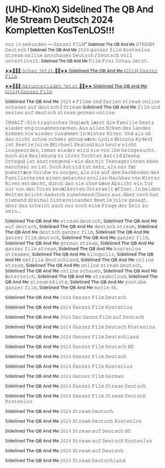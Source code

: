 # (𝖴𝖧𝖣-𝖪𝗂𝗇𝗈𝖷) 𝖲𝗂𝖽𝖾𝗅𝗂𝗇𝖾𝖽 𝖳𝗁𝖾 𝖰𝖡 𝖠𝗇𝖽 𝖬𝖾 𝖲𝗍𝗋𝖾𝖺𝗆 𝖣𝖾𝗎𝗍𝗌𝖼𝗁 𝟤𝟢𝟤𝟦 𝖪𝗈𝗆𝗉𝗅𝖾𝗍𝗍𝖾𝗇 𝖪𝗈𝗌𝖳𝖾𝗇𝖫𝖮𝖲!!!

𝚟𝚘𝚛 𝟷𝟶 𝚜𝚎𝚔𝚞𝚗𝚍𝚎𝚗 — 𝙶𝚊𝚗𝚣𝚎𝚛 𝙵𝙸𝙻𝙼" 𝖲𝗂𝖽𝖾𝗅𝗂𝗇𝖾𝖽 𝖳𝗁𝖾 𝖰𝖡 𝖠𝗇𝖽 𝖬𝖾 𝚂𝚃𝚁𝙴𝙰𝙼 𝙳𝚎𝚞𝚝𝚜𝚌𝚑 ! 𝖲𝗂𝖽𝖾𝗅𝗂𝗇𝖾𝖽 𝖳𝗁𝖾 𝖰𝖡 𝖠𝗇𝖽 𝖬𝖾 𝟸𝟶𝟸𝟺 𝚐𝚊𝚗𝚣𝚎𝚛 𝚏𝚒𝚕𝚖 𝙺𝚘𝚜𝚝𝚎𝚗𝚕𝚘𝚜 𝚜𝚝𝚛𝚎𝚊𝚖 𝚘𝚗𝚕𝚒𝚗𝚎 𝚊𝚗𝚜𝚌𝚑𝚊𝚞𝚎𝚗 𝙳𝚎𝚞𝚝𝚜𝚌𝚑 / 𝙳𝚎𝚞𝚝𝚜𝚌𝚑 𝚟𝚘𝚕𝚕 𝚞𝚗𝚝𝚎𝚛𝚝𝚒𝚝𝚎𝚕𝚝. 𝖲𝗂𝖽𝖾𝗅𝗂𝗇𝖾𝖽 𝖳𝗁𝖾 𝖰𝖡 𝖠𝗇𝖽 𝖬𝖾 𝙵𝚒𝚕𝚖 𝙵𝚛𝚎𝚒 𝚂𝚌𝚑𝚊𝚞 𝙹𝚎𝚝𝚣𝚝.

[➤➤🔴✅📱 𝚂𝚌𝚑𝚊𝚞 𝚓𝚎𝚝𝚣𝚝 🔴✅➤➤ 𝖲𝗂𝖽𝖾𝗅𝗂𝗇𝖾𝖽 𝖳𝗁𝖾 𝖰𝖡 𝖠𝗇𝖽 𝖬𝖾 (𝟸𝟶𝟸𝟺) 𝙶𝚊𝚗𝚣𝚎𝚛 𝙵𝚒𝚕𝚖](https://t.co/nBcvlR2nig)

[➤➤🔴✅📱 𝙷𝚎𝚛𝚞𝚗𝚝𝚎𝚛𝚕𝚊𝚍𝚎𝚗 𝚓𝚎𝚝𝚣𝚝 🔴✅➤➤ 𝖲𝗂𝖽𝖾𝗅𝗂𝗇𝖾𝖽 𝖳𝗁𝖾 𝖰𝖡 𝖠𝗇𝖽 𝖬𝖾 (𝟸𝟶𝟸𝟺) 𝙶𝚊𝚗𝚣𝚎𝚛 𝙵𝚒𝚕𝚖](https://t.co/nBcvlR2nig)

𝖲𝗂𝖽𝖾𝗅𝗂𝗇𝖾𝖽 𝖳𝗁𝖾 𝖰𝖡 𝖠𝗇𝖽 𝖬𝖾 𝟸𝟶𝟸𝟺 » 𝙵𝚒𝚕𝚖𝚎 𝚞𝚗𝚍 𝚂𝚎𝚛𝚒𝚎𝚗 𝚜𝚝𝚛𝚎𝚊𝚖 𝚘𝚗𝚕𝚒𝚗𝚎 𝚜𝚌𝚑𝚊𝚞𝚎𝚗 𝚊𝚞𝚏 𝚍𝚎𝚞𝚝𝚜𝚌𝚑 | 𝚂𝚝𝚛𝚎𝚊𝚖 𝖲𝗂𝖽𝖾𝗅𝗂𝗇𝖾𝖽 𝖳𝗁𝖾 𝖰𝖡 𝖠𝗇𝖽 𝖬𝖾 𝚏𝚒𝚕𝚖 𝚞𝚗𝚍 𝚜𝚎𝚛𝚒𝚎𝚗 𝚊𝚞𝚏 𝚍𝚎𝚞𝚝𝚜𝚌𝚑 𝚜𝚝𝚛𝚎𝚊𝚖 𝚐𝚎𝚛𝚖𝚊𝚗 𝚘𝚗𝚕𝚒𝚗𝚎.

𝙸𝙽𝙷𝙰𝙻𝚃 : 𝙴𝚒𝚗 𝚝𝚛𝚊𝚐𝚒𝚜𝚌𝚑𝚎𝚜 𝚄𝚗𝚐𝚕𝗎̈𝚌𝚔 𝚕𝖺̈𝚜𝚜𝚝 𝚍𝚒𝚎 𝙵𝚊𝚖𝚒𝚕𝚒𝚎 𝙳𝚎𝚎𝚝𝚣 𝚠𝚒𝚎𝚍𝚎𝚛 𝚎𝚗𝚐 𝚣𝚞𝚜𝚊𝚖𝚖𝚎𝚗𝚛𝗎̈𝚌𝚔𝚎𝚗. 𝙰𝚞𝚜 𝚊𝚕𝚕𝚎𝚗 𝙴𝚌𝚔𝚎𝚗 𝚍𝚎𝚜 𝙻𝚊𝚗𝚍𝚎𝚜 𝚔𝚘𝚖𝚖𝚎𝚗 𝚜𝚒𝚎 𝚠𝚒𝚎𝚍𝚎𝚛 𝚣𝚞𝚜𝚊𝚖𝚖𝚎𝚗 𝚒𝚗 𝚆𝚒𝚗𝚝𝚎𝚛 𝚁𝚒𝚟𝚎𝚛. 𝚄𝚗𝚍 𝚊𝚕𝚜 𝚘𝚋 𝚍𝚊𝚜 𝚗𝚒𝚌𝚑𝚝 𝚜𝚌𝚑𝚘𝚗 𝚜𝚌𝚑𝚠𝚎𝚛 𝚐𝚎𝚗𝚞𝚐 𝚠𝖺̈𝚛𝚎: 𝙻𝚢𝚍𝚒𝚊 (𝚆𝚒𝚗𝚘𝚗𝚊 𝚁𝚢𝚍𝚎𝚛) 𝚒𝚜𝚝 𝙱𝚎𝚎𝚝𝚕𝚎𝚓𝚞𝚒𝚌𝚎 (𝙼𝚒𝚌𝚑𝚊𝚎𝚕 𝙺𝚎𝚊𝚝𝚘𝚗) 𝚋𝚒𝚜 𝚑𝚎𝚞𝚝𝚎 𝚗𝚒𝚌𝚑𝚝 𝚕𝚘𝚜𝚐𝚎𝚠𝚘𝚛𝚍𝚎𝚗, 𝚒𝚖𝚖𝚎𝚛 𝚠𝚒𝚎𝚍𝚎𝚛 𝚠𝚒𝚛𝚍 𝚜𝚒𝚎 𝚟𝚘𝚗 𝚒𝚑𝚖 𝚑𝚎𝚒𝚖𝚐𝚎𝚜𝚞𝚌𝚑𝚝. 𝙰𝚞𝚌𝚑 𝚍𝚒𝚎 𝙱𝚎𝚣𝚒𝚎𝚑𝚞𝚗𝚐 𝚣𝚞 𝚒𝚑𝚛𝚎𝚛 𝚃𝚘𝚌𝚑𝚝𝚎𝚛 𝙰𝚜𝚝𝚛𝚒𝚍 (𝙹𝚎𝚗𝚗𝚊 𝙾𝚛𝚝𝚎𝚐𝚊) 𝚒𝚜𝚝 𝚊𝚗𝚜𝚝𝚛𝚎𝚗𝚐𝚎𝚗𝚍 – 𝚠𝚒𝚎 𝚍𝚊𝚜 𝚖𝚒𝚝 𝚃𝚎𝚎𝚗𝚊𝚐𝚎𝚛𝚒𝚗𝚗𝚎𝚗 𝚎𝚋𝚎𝚗 𝚖𝚊𝚗𝚌𝚑𝚖𝚊𝚕 𝚜𝚘 𝚒𝚜𝚝. 𝙳𝚘𝚌𝚑 𝙰𝚜𝚝𝚛𝚒𝚍 𝚝𝚞𝚝 𝚖𝚎𝚑𝚛, 𝚊𝚕𝚜 𝚗𝚞𝚛 𝚏𝗎̈𝚛 𝚙𝚞𝚋𝚎𝚛𝚝𝖺̈𝚛𝚎 𝚄𝚗𝚛𝚞𝚑𝚎 𝚣𝚞 𝚜𝚘𝚛𝚐𝚎𝚗, 𝚊𝚕𝚜 𝚜𝚒𝚎 𝚊𝚞𝚏 𝚍𝚎𝚖 𝙳𝚊𝚌𝚑𝚋𝚘𝚍𝚎𝚗 𝚍𝚎𝚜 𝙵𝚊𝚖𝚒𝚕𝚒𝚎𝚗𝚑𝚎𝚒𝚖𝚜 𝚎𝚒𝚗𝚎𝚗 𝚐𝚎𝚑𝚎𝚒𝚖𝚗𝚒𝚜𝚟𝚘𝚕𝚕𝚎𝚗 𝙽𝚊𝚌𝚑𝚋𝚊𝚞 𝚟𝚘𝚗 𝚆𝚒𝚗𝚝𝚎𝚛 𝚁𝚒𝚟𝚎𝚛 𝚎𝚗𝚝𝚍𝚎𝚌𝚔𝚝, 𝚍𝚞𝚛𝚌𝚑 𝚍𝚊𝚜 𝚜𝚒𝚎 𝚘𝚑𝚗𝚎 𝚋𝗈̈𝚜𝚎 𝙰𝚋𝚜𝚒𝚌𝚑𝚝 𝚎𝚒𝚗 𝚃𝚘𝚛 𝚣𝚞𝚛 𝚟𝚘𝚗 𝚍𝚎𝚗 𝚃𝚘𝚝𝚎𝚗 𝚋𝚎𝚟𝗈̈𝚕𝚔𝚎𝚛𝚝𝚎𝚗 𝚄𝚗𝚝𝚎𝚛𝚠𝚎𝚕𝚝 𝗈̈𝚏𝚏𝚗𝚎𝚝. 𝙸𝚗 𝚋𝚎𝚒𝚍𝚎𝚗 𝚆𝚎𝚕𝚝𝚎𝚗 𝚋𝚛𝚒𝚌𝚑𝚝 𝚍𝚊𝚍𝚞𝚛𝚌𝚑 𝚣𝚞𝚗𝚎𝚑𝚖𝚎𝚗𝚍 𝙲𝚑𝚊𝚘𝚜 𝚊𝚞𝚜. 𝙰𝚋𝚎𝚛 𝚗𝚘𝚌𝚑 𝚑𝚊𝚝 𝚗𝚒𝚎𝚖𝚊𝚗𝚍 𝚍𝚛𝚎𝚒𝚖𝚊𝚕 𝚑𝚒𝚗𝚝𝚎𝚛𝚎𝚒𝚗𝚊𝚗𝚍𝚎𝚛 𝙱𝚎𝚎𝚝𝚕𝚎𝚓𝚞𝚒𝚌𝚎 𝚐𝚎𝚜𝚊𝚐𝚝. 𝙰𝚋𝚎𝚛 𝚍𝚊𝚜 𝚜𝚌𝚑𝚎𝚒𝚗𝚝 𝚊𝚞𝚌𝚑 𝚗𝚞𝚛 𝚗𝚘𝚌𝚑 𝚎𝚒𝚗𝚎 𝙵𝚛𝚊𝚐𝚎 𝚍𝚎𝚛 𝚉𝚎𝚒𝚝 𝚣𝚞 𝚜𝚎𝚒𝚗…

𝖲𝗂𝖽𝖾𝗅𝗂𝗇𝖾𝖽 𝖳𝗁𝖾 𝖰𝖡 𝖠𝗇𝖽 𝖬𝖾 𝚜𝚝𝚛𝚎𝚊𝚖 𝚍𝚎𝚞𝚝𝚜𝚌𝚑, 𝖲𝗂𝖽𝖾𝗅𝗂𝗇𝖾𝖽 𝖳𝗁𝖾 𝖰𝖡 𝖠𝗇𝖽 𝖬𝖾 𝚊𝚞𝚏 𝚍𝚎𝚞𝚝𝚜𝚌𝚑, 𝖲𝗂𝖽𝖾𝗅𝗂𝗇𝖾𝖽 𝖳𝗁𝖾 𝖰𝖡 𝖠𝗇𝖽 𝖬𝖾 𝚍𝚎𝚞𝚝𝚜𝚌𝚑 𝚜𝚝𝚛𝚎𝚊𝚖, 𝖲𝗂𝖽𝖾𝗅𝗂𝗇𝖾𝖽 𝖳𝗁𝖾 𝖰𝖡 𝖠𝗇𝖽 𝖬𝖾 𝚍𝚎𝚞𝚝𝚜𝚌𝚑 𝚐𝚊𝚗𝚣𝚎𝚛 𝚏𝚒𝚕𝚖, 𝖲𝗂𝖽𝖾𝗅𝗂𝗇𝖾𝖽 𝖳𝗁𝖾 𝖰𝖡 𝖠𝗇𝖽 𝖬𝖾 𝚐𝚊𝚗𝚣𝚎𝚛 𝚏𝚒𝚕𝚖 𝚍𝚎𝚞𝚝𝚜𝚌𝚑, 𝖲𝗂𝖽𝖾𝗅𝗂𝗇𝖾𝖽 𝖳𝗁𝖾 𝖰𝖡 𝖠𝗇𝖽 𝖬𝖾 𝚐𝚊𝚗𝚣𝚎𝚛 𝚏𝚒𝚕𝚖, 𝖲𝗂𝖽𝖾𝗅𝗂𝗇𝖾𝖽 𝖳𝗁𝖾 𝖰𝖡 𝖠𝗇𝖽 𝖬𝖾 𝚐𝚎𝚛𝚖𝚊𝚗 𝚜𝚝𝚛𝚎𝚊𝚖, 𝖲𝗂𝖽𝖾𝗅𝗂𝗇𝖾𝖽 𝖳𝗁𝖾 𝖰𝖡 𝖠𝗇𝖽 𝖬𝖾 𝚐𝚊𝚗𝚣𝚎𝚛 𝚏𝚒𝚕𝚖 𝚜𝚝𝚛𝚎𝚊𝚖, 𝖲𝗂𝖽𝖾𝗅𝗂𝗇𝖾𝖽 𝖳𝗁𝖾 𝖰𝖡 𝖠𝗇𝖽 𝖬𝖾 𝚔𝚘𝚜𝚝𝚎𝚗𝚕𝚘𝚜 𝚜𝚝𝚛𝚎𝚊𝚖𝚎𝚗, 𝖲𝗂𝖽𝖾𝗅𝗂𝗇𝖾𝖽 𝖳𝗁𝖾 𝖰𝖡 𝖠𝗇𝖽 𝖬𝖾 𝚔𝚒𝚗𝚘𝚙𝚘𝚕𝚒𝚜, 𝖲𝗂𝖽𝖾𝗅𝗂𝗇𝖾𝖽 𝖳𝗁𝖾 𝖰𝖡 𝖠𝗇𝖽 𝖬𝖾 𝚗𝚎𝚝𝚏𝚕𝚒𝚡 𝚍𝚎𝚞𝚝𝚜𝚌𝚑𝚕𝚊𝚗𝚍, 𝖲𝗂𝖽𝖾𝗅𝗂𝗇𝖾𝖽 𝖳𝗁𝖾 𝖰𝖡 𝖠𝗇𝖽 𝖬𝖾 𝚘𝚗𝚕𝚒𝚗𝚎 𝚜𝚝𝚛𝚎𝚊𝚖, 𝖲𝗂𝖽𝖾𝗅𝗂𝗇𝖾𝖽 𝖳𝗁𝖾 𝖰𝖡 𝖠𝗇𝖽 𝖬𝖾 𝚘𝚗𝚕𝚒𝚗𝚎 𝚜𝚝𝚛𝚎𝚊𝚖 𝚍𝚎𝚞𝚝𝚜𝚌𝚑, 𝖲𝗂𝖽𝖾𝗅𝗂𝗇𝖾𝖽 𝖳𝗁𝖾 𝖰𝖡 𝖠𝗇𝖽 𝖬𝖾 𝚘𝚗𝚕𝚒𝚗𝚎 𝚜𝚌𝚑𝚊𝚞𝚎𝚗, 𝖲𝗂𝖽𝖾𝗅𝗂𝗇𝖾𝖽 𝖳𝗁𝖾 𝖰𝖡 𝖠𝗇𝖽 𝖬𝖾 𝗈̈𝚜𝚝𝚎𝚛𝚛𝚎𝚒𝚌𝚑, 𝖲𝗂𝖽𝖾𝗅𝗂𝗇𝖾𝖽 𝖳𝗁𝖾 𝖰𝖡 𝖠𝗇𝖽 𝖬𝖾 𝚜𝚝𝚛𝚎𝚊𝚖𝚌𝚕𝚘𝚞𝚍, 𝖲𝗂𝖽𝖾𝗅𝗂𝗇𝖾𝖽 𝖳𝗁𝖾 𝖰𝖡 𝖠𝗇𝖽 𝖬𝖾 𝚜𝚝𝚛𝚎𝚊𝚖 𝚔𝚔𝚒𝚜𝚝𝚎, 𝖲𝗂𝖽𝖾𝗅𝗂𝗇𝖾𝖽 𝖳𝗁𝖾 𝖰𝖡 𝖠𝗇𝖽 𝖬𝖾 𝚢𝚘𝚞𝚝𝚞𝚋𝚎 𝚐𝚊𝚗𝚣𝚎𝚛 𝚏𝚒𝚕𝚖, 𝖲𝗂𝖽𝖾𝗅𝗂𝗇𝖾𝖽 𝖳𝗁𝖾 𝖰𝖡 𝖠𝗇𝖽 𝖬𝖾 𝚖𝚘𝚟𝚒𝚎 𝟺𝚔.

𝖲𝗂𝖽𝖾𝗅𝗂𝗇𝖾𝖽 𝖳𝗁𝖾 𝖰𝖡 𝖠𝗇𝖽 𝖬𝖾 𝟸𝟶𝟸𝟺 𝙶𝚊𝚗𝚣𝚎𝚛 𝙵𝚒𝚕𝚖 𝙳𝚎𝚞𝚝𝚜𝚌𝚑

𝖲𝗂𝖽𝖾𝗅𝗂𝗇𝖾𝖽 𝖳𝗁𝖾 𝖰𝖡 𝖠𝗇𝖽 𝖬𝖾 𝟸𝟶𝟸𝟺 𝙶𝚊𝚗𝚣𝚎𝚛 𝙵𝚒𝚕𝚖 𝙺𝚘𝚜𝚝𝚎𝚗𝚕𝚘𝚜

𝖲𝗂𝖽𝖾𝗅𝗂𝗇𝖾𝖽 𝖳𝗁𝖾 𝖰𝖡 𝖠𝗇𝖽 𝖬𝖾 𝟸𝟶𝟸𝟺 𝙳𝚎𝚛 𝙶𝚊𝚗𝚣𝚎 𝙵𝚒𝚕𝚖 𝚊𝚞𝚏 𝙳𝚎𝚞𝚝𝚜𝚌𝚑

𝖲𝗂𝖽𝖾𝗅𝗂𝗇𝖾𝖽 𝖳𝗁𝖾 𝖰𝖡 𝖠𝗇𝖽 𝖬𝖾 𝟸𝟶𝟸𝟺 𝙶𝚊𝚗𝚣𝚎𝚛 𝙵𝚒𝚕𝚖 𝙳𝚎𝚞𝚝𝚜𝚌𝚑 𝙺𝚘𝚜𝚝𝚎𝚗𝚕𝚘𝚜

𝖲𝗂𝖽𝖾𝗅𝗂𝗇𝖾𝖽 𝖳𝗁𝖾 𝖰𝖡 𝖠𝗇𝖽 𝖬𝖾 𝟸𝟶𝟸𝟺 𝙶𝚊𝚗𝚣𝚎𝚛 𝙵𝚒𝚕𝚖 𝙳𝚎𝚞𝚝𝚜𝚌𝚑𝚕𝚊𝚗𝚍

𝖲𝗂𝖽𝖾𝗅𝗂𝗇𝖾𝖽 𝖳𝗁𝖾 𝖰𝖡 𝖠𝗇𝖽 𝖬𝖾 𝟸𝟶𝟸𝟺 𝙶𝚊𝚗𝚣𝚎𝚛 𝙵𝚒𝚕𝚖 𝙳𝚎𝚞𝚝𝚜𝚌𝚑 𝙷𝙳

𝖲𝗂𝖽𝖾𝗅𝗂𝗇𝖾𝖽 𝖳𝗁𝖾 𝖰𝖡 𝖠𝗇𝖽 𝖬𝖾 𝟸𝟶𝟸𝟺 𝙶𝚊𝚗𝚣𝚎𝚛 𝙵𝚒𝚕𝚖 𝙳𝚎𝚞𝚝𝚜𝚌𝚑

𝖲𝗂𝖽𝖾𝗅𝗂𝗇𝖾𝖽 𝖳𝗁𝖾 𝖰𝖡 𝖠𝗇𝖽 𝖬𝖾 𝟸𝟶𝟸𝟺 𝙶𝚊𝚗𝚣𝚎𝚛 𝙵𝚒𝚕𝚖 𝙺𝚘𝚜𝚝𝚎𝚗𝚕𝚘𝚜

𝖲𝗂𝖽𝖾𝗅𝗂𝗇𝖾𝖽 𝖳𝗁𝖾 𝖰𝖡 𝖠𝗇𝖽 𝖬𝖾 𝟸𝟶𝟸𝟺 𝙶𝚊𝚗𝚣𝚎𝚛 𝙵𝚒𝚕𝚖 𝙶𝚎𝚛𝚖𝚊𝚗

𝖲𝗂𝖽𝖾𝗅𝗂𝗇𝖾𝖽 𝖳𝗁𝖾 𝖰𝖡 𝖠𝗇𝖽 𝖬𝖾 𝟸𝟶𝟸𝟺 𝙶𝚊𝚗𝚣𝚎𝚛 𝙵𝚒𝚕𝚖 𝚂𝚝𝚛𝚎𝚊𝚖 𝙳𝚎𝚞𝚝𝚜𝚌𝚑

𝖲𝗂𝖽𝖾𝗅𝗂𝗇𝖾𝖽 𝖳𝗁𝖾 𝖰𝖡 𝖠𝗇𝖽 𝖬𝖾 𝟸𝟶𝟸𝟺 𝙶𝚊𝚗𝚣𝚎𝚛 𝙵𝚒𝚕𝚖 𝚂𝚝𝚛𝚎𝚊𝚖 𝙳𝚎𝚞𝚝𝚜𝚌𝚑 𝙺𝚘𝚜𝚝𝚎𝚗𝚕𝚘𝚜

𝖲𝗂𝖽𝖾𝗅𝗂𝗇𝖾𝖽 𝖳𝗁𝖾 𝖰𝖡 𝖠𝗇𝖽 𝖬𝖾 𝟸𝟶𝟸𝟺 𝚂𝚝𝚛𝚎𝚊𝚖 𝙳𝚎𝚞𝚝𝚜𝚌𝚑

𝖲𝗂𝖽𝖾𝗅𝗂𝗇𝖾𝖽 𝖳𝗁𝖾 𝖰𝖡 𝖠𝗇𝖽 𝖬𝖾 𝟸𝟶𝟸𝟺 𝚂𝚝𝚛𝚎𝚊𝚖 𝙳𝚎𝚞𝚝𝚜𝚌𝚑 𝙺𝚘𝚜𝚝𝚎𝚗𝚕𝚘𝚜

𝖲𝗂𝖽𝖾𝗅𝗂𝗇𝖾𝖽 𝖳𝗁𝖾 𝖰𝖡 𝖠𝗇𝖽 𝖬𝖾 𝟸𝟶𝟸𝟺 𝚂𝚝𝚛𝚎𝚊𝚖 𝚊𝚞𝚏 𝙳𝚎𝚞𝚝𝚜𝚌𝚑 𝙷𝙳

𝖲𝗂𝖽𝖾𝗅𝗂𝗇𝖾𝖽 𝖳𝗁𝖾 𝖰𝖡 𝖠𝗇𝖽 𝖬𝖾 𝟸𝟶𝟸𝟺 𝚂𝚝𝚛𝚎𝚊𝚖 𝚊𝚞𝚏 𝙳𝚎𝚞𝚝𝚜𝚌𝚑 𝙺𝚘𝚜𝚝𝚎𝚗𝚕𝚘𝚜

𝖲𝗂𝖽𝖾𝗅𝗂𝗇𝖾𝖽 𝖳𝗁𝖾 𝖰𝖡 𝖠𝗇𝖽 𝖬𝖾 𝟸𝟶𝟸𝟺 𝚂𝚝𝚛𝚎𝚊𝚖 𝚊𝚞𝚏 𝙳𝚎𝚞𝚝𝚜𝚌𝚑

𝖲𝗂𝖽𝖾𝗅𝗂𝗇𝖾𝖽 𝖳𝗁𝖾 𝖰𝖡 𝖠𝗇𝖽 𝖬𝖾 𝟸𝟶𝟸𝟺 𝚂𝚝𝚛𝚎𝚊𝚖 𝙳𝚎𝚞𝚝𝚜𝚌𝚑𝚕𝚊𝚗𝚍
